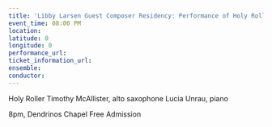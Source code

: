 ```yaml
---
title: 'Libby Larsen Guest Composer Residency: Performance of Holy Roller'
event_time: 08:00 PM
location: 
latitude: 0
longitude: 0
performance_url: 
ticket_information_url: 
ensemble: 
conductor: 
---
```

Holy Roller
Timothy McAllister, alto saxophone
Lucia Unrau, piano

8pm, Dendrinos Chapel
Free Admission